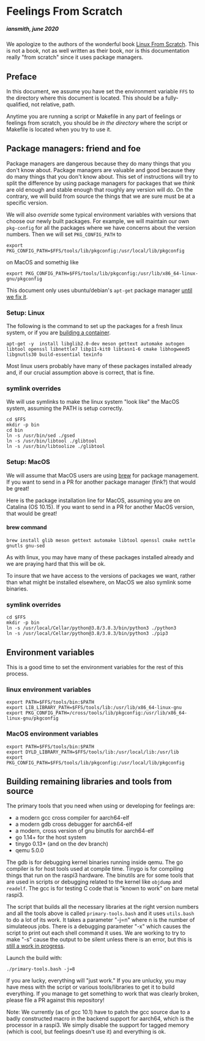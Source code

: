 # Feelings From Scratch

##### iansmith, june 2020

We apologize to the authors of the wonderful 
book [Linux From Scratch](http://www.linuxfromscratch.org/lfs/view/stable/).
This is not a book, not as well written as their book, nor is this documentation
really "from scratch" since it uses package managers.

## Preface

In this document, we assume you have set the environment variable `FFS`
to the directory where this document is located.  This should be a 
fully-qualified, not relative, path.

Anytime you are running a script or Makefile in any part of feelings
or feelings from scratch, you should be *in the directory* where the
script or Makefile is located when you try to use it.

## Package managers: friend and foe
Package managers are dangerous because they do many things that you don't know
about.  Package managers are valuable and good because they do many things 
that you don't know about.  This set of instructions will try to split the
difference by using package managers for packages that we *think* are old
enough and stable enough that roughly any version will do.  On the contrary,
we will build from source the things that we are sure must be at a specific
version.

We will also _override_ some typical environment variables with versions that
choose our newly built packages.  For example, we will maintain our own
`pkg-config` for all the packages where we have concerns about the version
numbers.  Then we will set `PKG_CONFIG_PATH` to 
```shell script
export PKG_CONFIG_PATH=$FFS/tools/lib/pkgconfig:/usr/local/lib/pkgconfig
```
on MacOS and somethig like
```shell script
export PKG_CONFIG_PATH=$FFS/tools/lib/pkgconfig:/usr/lib/x86_64-linux-gnu/pkgconfig
```

This document only uses ubuntu/debian's `apt-get` package manager 
[until we fix it](https://app.clubhouse.io/feelings/story/98/support-linux-package-manager-diversity). 


### Setup: Linux
The following is the command to set up the packages for a fresh linux system, or if you are
[building a container](https://app.clubhouse.io/feelings/story/100/distribution-scripts).

```shell script
apt-get -y  install libglib2.0-dev meson gettext automake autogen libtool openssl libnettle7 libp11-kit0 libtasn1-6 cmake libhogweed5 libgnutls30 build-essential texinfo
```

Most linux users probably have many of these packages installed already and, if our 
crucial assumption above is correct, that is fine.

### symlink overrides

We will use symlinks to make the linux system "look like" the MacOS system, assuming
the PATH is setup correctly.

```
cd $FFS
mkdir -p bin
cd bin
ln -s /usr/bin/sed ./gsed
ln -s /usr/bin/libtool ./glibtool
ln -s /usr/bin/libtoolize ./glibtool
```

### Setup: MacOS

We will assume that MacOS users are using [brew](https://brew.sh/) for package management.
If you want to send in a PR for another package manager (fink?) that would be great!

Here is the package installation line for MacOS, assuming you are on Catalina (OS 10.15).
If you want to send in a PR for another MacOS version, that would be great!

#### brew command

```
brew install glib meson gettext automake libtool openssl cmake nettle gnutls gnu-sed
```

As with linux, you may have many of these packages installed already and we are praying
hard that this will be ok.

To insure that we have access to the versions of packages we want, rather than what
might be installed elsewhere, on MacOS we also symlink some binaries.
 
### symlink overrides
```
cd $FFS
mkdir -p bin
ln -s /usr/local/Cellar/python@3.8/3.8.3/bin/python3 ./python3
ln -s /usr/local/Cellar/python@3.8/3.8.3/bin/python3 ./pip3
```

## Environment variables
This is a good time to set the environment variables for the rest of this
process.

### linux environment variables
```shell script
export PATH=$FFS/tools/bin:$PATH
export LIB_LIBRARY_PATH=$FFS/tools/lib:/usr/lib/x86_64-linux-gnu
export PKG_CONFIG_PATH=/cross/tools/lib/pkgconfig:/usr/lib/x86_64-linux-gnu/pkgconfig

```

### MacOS environment variables
```shell script
export PATH=$FFS/tools/bin:$PATH
export DYLD_LIBRARY_PATH=$FFS/tools/lib:/usr/local/lib:/usr/lib
export PKG_CONFIG_PATH=$FFS/tools/lib/pkgconfig:/usr/local/lib/pkgconfig
```

## Building remaining libraries and tools  from source

The primary tools that you need when using or developing for feelings are:

* a modern gcc cross compiler for aarch64-elf
* a modern gdb cross debugger for aarch64-elf
* a modern, cross version of gnu binutils for aarch64-elf 
* go 1.14+ for the host system
* tinygo 0.13+ (and on the dev branch)
* qemu 5.0.0

The gdb is for debugging kernel binaries running inside qemu.  The go compiler
is for host tools used at compile time.  Tinygo is for compiling things that 
run on the raspi3 hardware.  The binutils are for some tools that are used in
scripts or debugging related to the kernel like `objdump` and `readelf`. The
gcc is for testing C code that is "known to work" on bare metal raspi3.

The script that builds all the necessary libraries at the right
version numbers and all the tools above is called `primary-tools.bash`
and it uses `utils.bash` to do a lot of its work.  It takes a parameter
"-j=n" where n is the number of simulateous jobs.  There is a debugging
parameter "-x" which causes the script to print out each shell command
it uses.  We are working to try to make "-s" cause the output to be silent
unless there is an error, but this is 
[still a work in progress](https://app.clubhouse.io/feelings/story/107/make-silent-work-better).

Launch the build with:
```shell script
./primary-tools.bash -j=8
``` 

If you are lucky, everything will "just work."  If you are unlucky, you may have
mess with the script or various tools/libraries to get it to build everything.
If you manage to get something to work that was clearly broken, please file a
PR against this repository!

Note: We currently (as of gcc 10.1) have to patch the gcc source due to a badly
constructed macro in the backend support for aarch64, which is the processor
in a raspi3.  We simply disable the support for tagged memory (which is cool,
but feelings doesn't use it) and everything is ok.

 